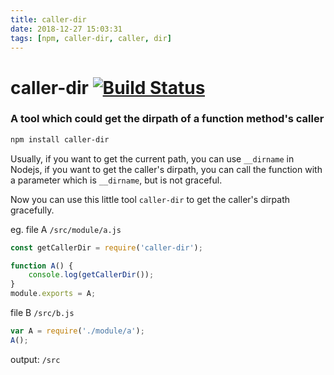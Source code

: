 ```yaml
---
title: caller-dir
date: 2018-12-27 15:03:31
tags: [npm, caller-dir, caller, dir]
---
```

# caller-dir [![Build Status](https://travis-ci.org/bonjs/caller-dir.svg?branch=master)](https://travis-ci.org/bonjs/caller-dir)

### A tool which could get the dirpath of a function method's caller

~~~bash
npm install caller-dir
~~~

Usually, if you want to get the current path, you can use `__dirname` in Nodejs, if you want to get the caller's dirpath, you can call the function with a parameter which is `__dirname`, but is not graceful.

Now you can use this little tool `caller-dir` to get the caller's dirpath gracefully.


eg.
file A `/src/module/a.js`
~~~javascript
const getCallerDir = require('caller-dir');

function A() {
	console.log(getCallerDir());
}
module.exports = A;
~~~

file B `/src/b.js`
~~~javascript
var A = require('./module/a');
A();
~~~

output: `/src`
